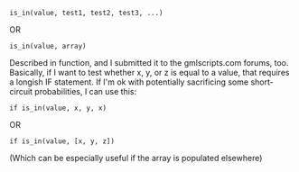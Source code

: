 ```
is_in(value, test1, test2, test3, ...) 
```
OR
```
is_in(value, array)
```

Described in function, and I submitted it to the gmlscripts.com forums, too.
Basically, if I want to test whether x, y, or z is equal to a value, that requires a longish IF statement.
If I'm ok with potentially sacrificing some short-circuit probabilities, I can use this:
```
if is_in(value, x, y, x) 
```
OR
```
if is_in(value, [x, y, z])
```
(Which can be especially useful if the array is populated elsewhere)